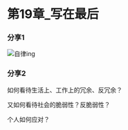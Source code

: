 # 第19章_写在最后

### 分享1

![自律ing](https://tva1.sinaimg.cn/large/e6c9d24egy1h65n1861qhj20td0dh75j.jpg)



### 分享2

如何看待生活上、工作上的冗余、反冗余？

又如何看待社会的脆弱性？反脆弱性？

个人如何应对？
